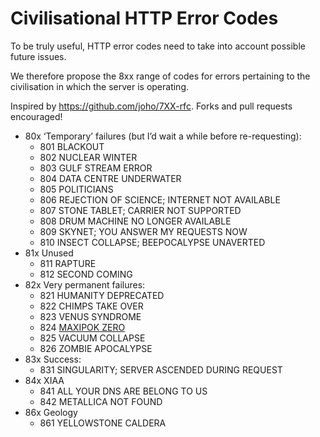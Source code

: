 # Civilisational HTTP Error Codes

To be truly useful, HTTP error codes need to take into account possible future issues.

We therefore propose the 8xx range of codes for errors pertaining to the civilisation
in which the server is operating.

Inspired by https://github.com/joho/7XX-rfc. Forks and pull requests encouraged!

 * 80x ‘Temporary’ failures (but I’d wait a while before re-requesting):
   - 801 BLACKOUT
   - 802 NUCLEAR WINTER
   - 803 GULF STREAM ERROR
   - 804 DATA CENTRE UNDERWATER
   - 805 POLITICIANS
   - 806 REJECTION OF SCIENCE; INTERNET NOT AVAILABLE
   - 807 STONE TABLET; CARRIER NOT SUPPORTED
   - 808 DRUM MACHINE NO LONGER AVAILABLE
   - 809 SKYNET; YOU ANSWER MY REQUESTS NOW
   - 810 INSECT COLLAPSE; BEEPOCALYPSE UNAVERTED
 * 81x Unused
   - 811 RAPTURE
   - 812 SECOND COMING
 * 82x Very permanent failures:
   - 821 HUMANITY DEPRECATED
   - 822 CHIMPS TAKE OVER
   - 823 VENUS SYNDROME
   - 824 [MAXIPOK ZERO](http://www.existential-risk.org/concept.pdf)
   - 825 VACUUM COLLAPSE
   - 826 ZOMBIE APOCALYPSE
 * 83x Success:
   - 831 SINGULARITY; SERVER ASCENDED DURING REQUEST
 * 84x XIAA
   - 841 ALL YOUR DNS ARE BELONG TO US
   - 842 METALLICA NOT FOUND
 * 86x Geology
   - 861 YELLOWSTONE CALDERA
